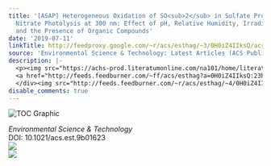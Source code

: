 ```yaml
---
title: '[ASAP] Heterogeneous Oxidation of SO<sub>2</sub> in Sulfate Production during
  Nitrate Photolysis at 300 nm: Effect of pH, Relative Humidity, Irradiation Intensity,
  and the Presence of Organic Compounds'
date: '2019-07-11'
linkTitle: http://feedproxy.google.com/~r/acs/esthag/~3/0H0iZ4IIksQ/acs.est.9b01623
source: 'Environmental Science & Technology: Latest Articles (ACS Publications)'
description: |-
  <p><img src="https://achs-prod.literatumonline.com/na101/home/literatum/publisher/achs/journals/content/esthag/0/esthag.ahead-of-print/acs.est.9b01623/20190711/images/medium/es-2019-01623b_0007.gif" alt="TOC Graphic"/></p><div><cite>Environmental Science & Technology</cite></div><div>DOI: 10.1021/acs.est.9b01623</div><div class="feedflare">
  <a href="http://feeds.feedburner.com/~ff/acs/esthag?a=0H0iZ4IIksQ:23hMAICy_MA:yIl2AUoC8zA"><img src="http://feeds.feedburner.com/~ff/acs/esthag?d=yIl2AUoC8zA" border="0"></img></a>
  </div><img src="http://feeds.feedburner.com/~r/acs/esthag/~4/0H0iZ4IIksQ" ...
disable_comments: true
---
```

<p><img src="https://achs-prod.literatumonline.com/na101/home/literatum/publisher/achs/journals/content/esthag/0/esthag.ahead-of-print/acs.est.9b01623/20190711/images/medium/es-2019-01623b_0007.gif" alt="TOC Graphic"/></p><div><cite>Environmental Science & Technology</cite></div><div>DOI: 10.1021/acs.est.9b01623</div><div class="feedflare">
<a href="http://feeds.feedburner.com/~ff/acs/esthag?a=0H0iZ4IIksQ:23hMAICy_MA:yIl2AUoC8zA"><img src="http://feeds.feedburner.com/~ff/acs/esthag?d=yIl2AUoC8zA" border="0"></img></a>
</div><img src="http://feeds.feedburner.com/~r/acs/esthag/~4/0H0iZ4IIksQ" ...